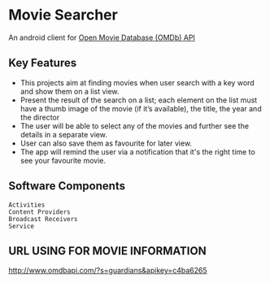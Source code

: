 # Movie Searcher

An android client for [Open Movie Database (OMDb) API](http://omdbapi.com)

## Key Features

 - This projects aim at finding movies when user search with a key word and show them on a list view. 
 - Present the result of the search on a list; each element on the list must have a thumb image of the movie (if it’s available), the title, the year and the director
 - The user will be able to select any of the movies and further see the details in a separate view.
 - User can also save them as favourite for later view.
 - The app will remind the user via a notification that it's the right time to see your favourite movie.


## Software Components

    Activities
    Content Providers
    Broadcast Receivers
    Service

## URL USING FOR MOVIE INFORMATION

http://www.omdbapi.com/?s=guardians&apikey=c4ba6265